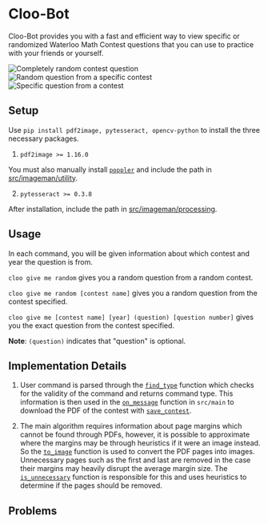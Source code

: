 # Cloo-Bot
Cloo-Bot provides you with a fast and efficient way to view specific or randomized Waterloo Math Contest questions that you can use to practice with your friends or yourself.

![Completely random contest question](https://user-images.githubusercontent.com/89747038/147791158-f003031e-dcad-4104-ba5c-7f0bd3a80af0.gif)
![Random question from a specific contest](https://user-images.githubusercontent.com/89747038/147791170-d2a15832-067f-4452-adad-e283d68b9375.gif)
![Specific question from a contest](https://user-images.githubusercontent.com/89747038/147791127-772ff013-d9ec-412c-9743-0aba143b552c.gif)

## Setup

Use `pip install pdf2image, pytesseract, opencv-python` to install the three necessary packages.

1. `pdf2image >= 1.16.0`

You must also manually install [`poppler`](https://github.com/Belval/pdf2image#windows) and include the path in [src/imageman/utility](https://github.com/reths/Cloo-Bot/blob/main/src/imageman/utility.py#L16).

2. `pytesseract >= 0.3.8`

After installation, include the path in [src/imageman/processing](https://github.com/reths/Cloo-Bot/blob/main/src/imageman/processing.py#L30).

## Usage

In each command, you will be given information about which contest and year the question is from.

`cloo give me random` gives you a random question from a random contest.

`cloo give me random [contest name]` gives you a random question from the contest specified.

`cloo give me [contest name] [year] (question) [question number]` gives you the exact question from the contest specified.

**Note**: `(question)` indicates that "question" is optional.

## Implementation Details

1. User command is parsed through the [`find_type`](https://github.com/reths/Cloo-Bot/blob/main/src/mparser.py#L26) function which checks for the validity of the command and returns command type. This information is then used in the [`on_message`](https://github.com/reths/Cloo-Bot/blob/main/src/main.py#L23) function in `src/main` to download the PDF of the contest with [`save_contest`](https://github.com/reths/Cloo-Bot/blob/main/src/imageman/processing.py#L97).

2. The main algorithm requires information about page margins which cannot be found through PDFs, however, it is possible to approximate where the margins may be through heuristics if it were an image instead. So the [`to_image`](https://github.com/reths/Cloo-Bot/blob/54cd8f98b267b5902c349c070d92d31153ceb237/src/imageman/utility.py#L9) function is used to convert the PDF pages into images. Unnecessary pages such as the first and last are removed in the case their margins may heavily disrupt the average margin size. The [`is_unnecessary`](https://github.com/reths/Cloo-Bot/blob/54cd8f98b267b5902c349c070d92d31153ceb237/src/imageman/utility.py#L167) function is responsible for this and uses heuristics to determine if the pages should be removed.

## Problems
